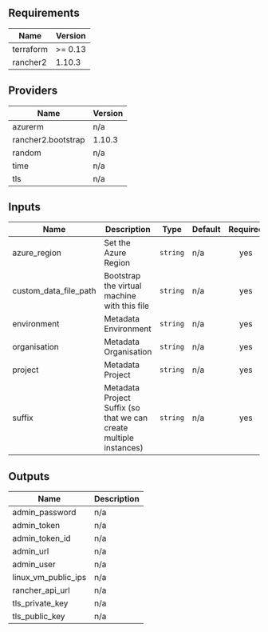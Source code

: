 ## Requirements

| Name | Version |
|------|---------|
| terraform | >= 0.13 |
| rancher2 | 1.10.3 |

## Providers

| Name | Version |
|------|---------|
| azurerm | n/a |
| rancher2.bootstrap | 1.10.3 |
| random | n/a |
| time | n/a |
| tls | n/a |

## Inputs

| Name | Description | Type | Default | Required |
|------|-------------|------|---------|:--------:|
| azure\_region | Set the Azure Region | `string` | n/a | yes |
| custom\_data\_file\_path | Bootstrap the virtual machine with this file | `string` | n/a | yes |
| environment | Metadata Environment | `string` | n/a | yes |
| organisation | Metadata Organisation | `string` | n/a | yes |
| project | Metadata Project | `string` | n/a | yes |
| suffix | Metadata Project Suffix (so that we can create multiple instances) | `string` | n/a | yes |

## Outputs

| Name | Description |
|------|-------------|
| admin\_password | n/a |
| admin\_token | n/a |
| admin\_token\_id | n/a |
| admin\_url | n/a |
| admin\_user | n/a |
| linux\_vm\_public\_ips | n/a |
| rancher\_api\_url | n/a |
| tls\_private\_key | n/a |
| tls\_public\_key | n/a |

